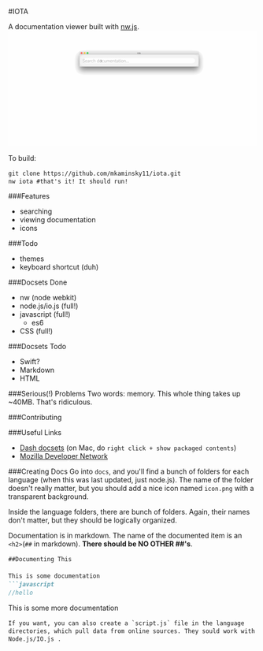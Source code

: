 #IOTA

A documentation viewer built with [nw.js](http://nwjs.io/).
![demo](demo.gif)

To build:
```shell
git clone https://github.com/mkaminsky11/iota.git
nw iota #that's it! It should run!
```

###Features
+ searching
+ viewing documentation
+ icons

###Todo
+ themes
+ keyboard shortcut (duh)

###Docsets Done
+ nw (node webkit)
+ node.js/io.js (full!)
+ javascript (full!)
  + es6
+ CSS (full!)

###Docsets Todo
+ Swift?
+ Markdown
+ HTML

###Serious(!) Problems
Two words: memory. This whole thing takes up ~40MB. That's ridiculous.

###Contributing

###Useful Links
+ [Dash docsets](http://kapeli.com/docset_links) (on Mac, do `right click + show packaged contents`)
+ [Mozilla Developer Network](https://developer.mozilla.org/en-US/)

###Creating Docs
Go into `docs`, and you'll find a bunch of folders for each language (when this was last updated, just node.js). The name of the folder doesn't really matter, but you should add a nice icon named `icon.png` with a transparent background.

Inside the language folders, there are bunch of folders. Again, their names don't matter, but they should be logically organized.

Documentation is in markdown. The name of the documented item is an `<h2>`(`##` in markdown). **There should be NO OTHER ##'s**.
```markdown
##Documenting This

This is some documentation
```javascript
//hello
```
This is some more documentation
```
If you want, you can also create a `script.js` file in the language directories, which pull data from online sources. They sould work with Node.js/IO.js .
